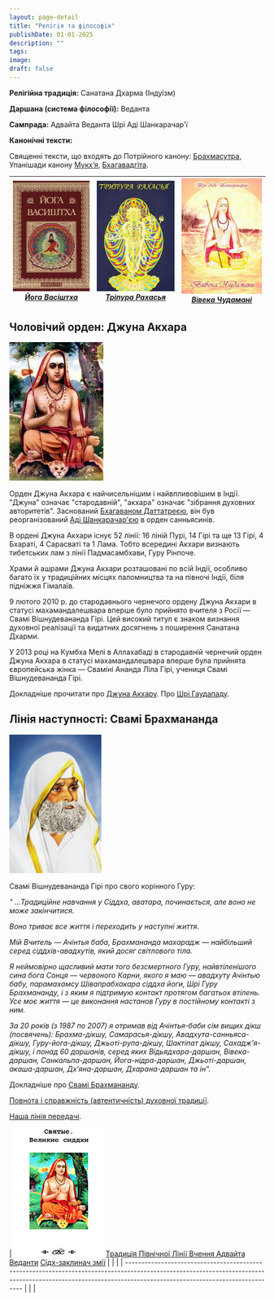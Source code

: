 ```yaml
---
layout: page-detail
title: "Релiгiя та фiлософiя"
publishDate: 01-01-2025
description: ""
tags:
image:
draft: false
---
```


**Релігійна традиція:** Санатана Дхарма (Індуїзм)

**Даршана (система філософії):** Веданта

**Сампрада:** Адвайта Веданта Шрі Аді Шанкарачар'ї

**Канонічні тексти:** 

 Священні тексти, що входять до Потрійного канону: [Брахмасутра](/binaries/file/news/f%5F530.pdf), Упанішади канону [Мукх’я](https://ru.wikipedia.org/wiki/%D0%9C%D1%83%D0%BA%D1%85%D1%8C%D1%8F), [Бхагавадгіта](/binaries/file/news/f%5F498.pdf).

| [![](/binaries/am/9438.jpg)](/library/svyashchennye-teksty/yoga-vasishtkha/) _[Йога Васіштха](/library/svyashchennye-teksty/yoga-vasishtkha/)_ | [![](/binaries/am/9439.jpg)](/library/svyashchennye-teksty/tripura-rakhasya/) _[Тріпура Рахасья](/library/svyashchennye-teksty/tripura-rakhasya/)_ | [![](/binaries/am/9486.jpg)](/library/svyashchennye-teksty/viveka-chudamani/) _[Вівека Чудамані](/library/svyashchennye-teksty/viveka-chudamani/)_ |
| ---------------------------------------------------------------------------------------------------------------------------------------------- | -------------------------------------------------------------------------------------------------------------------------------------------------- | -------------------------------------------------------------------------------------------------------------------------------------------------- |

## 

## Чоловічий орден: Джуна Акхара

  
![](/binaries/am/9491.jpg) 

  
 Орден Джуна Акхара є найчисельнішим і найвпливовішим в Індії. "Джуна" означає "стародавній", "акхара" означає "зібрання духовних авторитетів". Заснований [Бхагаваном Даттатреєю](/religiya-i-filosofiya/izbrannoe-bozhestvo/), він був реорганізований [Аді Шанкарачар'єю](/religiya-i-filosofiya/shankara/) в орден санньясинів.

 В ордені Джуна Акхари існує 52 лінії: 16 ліній Пурі, 14 Гірі та ще 13 Гірі, 4 Бхараті, 4 Сарасваті та 1 Лама. Тобто всередині Акхари визнають тибетських лам з лінії Падмасамбхави, Гуру Рінпоче.

 Храми й ашрами Джуна Акхари розташовані по всій Індії, особливо багато їх у традиційних місцях паломництва та на півночі Індії, біля підніжжя Гімалаїв.

 9 лютого 2010 р. до стародавнього чернечого ордену Джуна Акхари в статусі махамандалешвара вперше було прийнято вчителя з Росії ― Свамі Вішнудевананда Гірі. Цей високий титул є знаком визнання духовної реалізації та видатних досягнень з поширення Санатана Дхарми.

 У 2013 році на Кумбха Мелі в Аллахабаді в стародавній чернечий орден Джуна Акхара в статусі махамандалешвара вперше була прийнята європейська жінка ― Сваміні Ананда Ліла Гірі, учениця Свамі Вішнудевананда Гірі.

 Докладніше прочитати про [Джуна Акхару](/nasha-traditsiya/orden-dzhuna-akkhara/). Про [Шрі Гаудападу](/religiya-i-filosofiya/bogi-i-svyatye-nashey-traditsii/gaudapada/).

###   

## Лінія наступності: Свамі Брахмананда

  
![](/binaries/am/9492.jpg) 

 Свамі Вішнудевананда Гірі про свого корінного Гуру:

_"_ _…Традиційне навчання у Сіддха, аватара, починається, але воно не може закінчитися._ 

 _Воно триває все життя і переходить у наступні життя._ 

 _Мій Вчитель ― Ачінтья баба, Брахмананда махарадж ― найбільший серед сіддхів-авадхутів, який досяг світлового тіла._ 

 _Я неймовірно щасливий мати того безсмертного Гуру, найвтіленішого сина бога Сонця ― червоного Карни, якого я маю ― авадхуту Ачінтью бабу, парамахамсу Шівапрабхакара сіддха йоги, Шрі Гуру Брахмананду, і з яким я підтримую контакт протягом багатьох втілень. Усе моє життя ― це виконання настанов Гуру в постійному контакті з ним._ 

_За 20 років (з 1987 по 2007) я отримав від Ачінтья-баби сім вищих дікш (посвячень): Брахма-дікшу, Самарасья-дікшу, Авадхута-санньяса-дікшу, Гуру-йога-дікшу, Джьоті-рупа-дікшу, Шактіпат дікшу, Сахадж’я-дікшу, і понад 60 даршанів, серед яких Відьядхара-даршан, Вівека-даршан, Санкальпа-даршан, Йога-нідра-даршан, Джьоті-даршан, акаша-даршан, Дх’яна-даршан, Дхарана-даршан та ін"._ 

 Докладніше про [Свамі Брахмананду](/nasha-traditsiya/sv-avadkhuta-brakhmananda/).

[Повнота і справжність (автентичність) духовної традиції](/nasha-traditsiya/polnota-i-podlinnost-autentichnost-dukhovnoy-traditsii/). 

[Наша лінія передачі](/religiya-i-filosofiya/nasha-liniya-peredachi/).

| [![](/binaries/am/11221.jpg)](/binaries/file/news/f%5F3407.pdf) [Традиція Північної Лінії Вчення Адвайта Веданти](/binaries/file/news/f%5F3407.pdf) [Сідх-заклинач змії](/binaries/file/news/f%5F3497.pdf) |  |  |
| ---------------------------------------------------------------------------------------------------------------------------------------------------------------------------------------------------------- |  |  |
  
  

